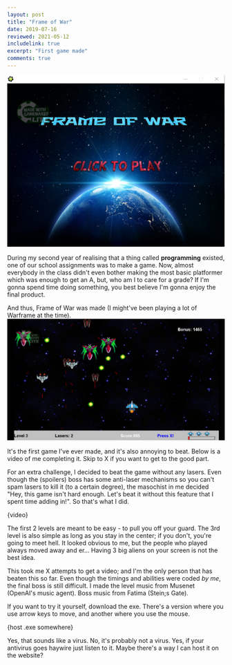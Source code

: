 ```yaml
---
layout: post
title: "Frame of War"
date: 2019-07-16
reviewed: 2021-05-12
includelink: true
excerpt: "First game made"
comments: true
---
```

<img src="/assets/frameofwar/entryimg.PNG" alt="Home screen">

During my second year of realising that a thing called **programming** existed, one of our school assignments was to make a game. Now, almost everybody in the class didn't even bother making the most basic platformer which was enough to get an A, but, who am I to care for a grade?
If I'm gonna spend time doing something, you best believe I'm gonna enjoy the final product. 

And thus, Frame of War was made (I might've been playing a lot of Warframe at the time). 
<img src="/assets/frameofwar/level3.png">

It's the first game I've ever made, and it's also annoying to beat. Below is a video of me completing it. Skip to X if you want to get to the good part.

For an extra challenge, I decided to beat the game without any lasers. Even though the (spoilers) boss has some anti-laser mechanisms so you can't spam lasers to kill it (to a certain degree), the masochist in me decided "Hey, this game isn't hard enough. Let's beat it without this feature that I spent time adding in!". So that's what I did.

{video}

The first 2 levels are meant to be easy - to pull you off your guard. The 3rd level is also simple as long as you stay in the center; if you don't, you're going to meet hell. It looked obvious to me, but the people who played always moved away and er... Having 3 big aliens on your screen is not the best idea.

This took me X attempts to get a video; and I'm the only person that has beaten this so far. Even though the timings and abilities were coded *by me*, the final boss is still difficult. 
I made the level music from Musenet (OpenAI's music agent). 
Boss music from Fatima (Stein;s Gate). 

If you want to try it yourself, download the exe. There's a version where you use arrow keys to move, and another where you use the mouse.

{host .exe somewhere}

Yes, that sounds like a virus. No, it's probably not a virus. Yes, if your antivirus goes haywire just listen to it. Maybe there's a way I can host it on the website?
